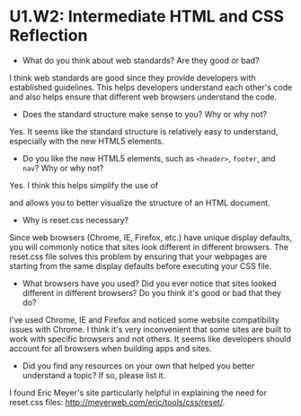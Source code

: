 # U1.W2: Intermediate HTML and CSS Reflection

* What do you think about web standards? Are they good or bad?

I think web standards are good since they provide developers with established guidelines. This helps developers understand each other's code and also helps ensure that different web browsers understand the code. 

* Does the standard structure make sense to you? Why or why not?

Yes. It seems like the standard structure is relatively easy to understand, especially with the new HTML5 elements.

* Do you like the new HTML5 elements, such as `<header>`, `footer`, and `nav`? Why or why not?

Yes. I think this helps simplify the use of <div> and allows you to better visualize the structure of an HTML document. 

* Why is reset.css necessary? 

Since web browsers (Chrome, IE, Firefox, etc.) have unique display defaults, you will commonly notice that sites look different in different browsers. The reset.css file solves this problem by ensuring that your webpages are starting from the same display defaults before executing your CSS file. 

* What browsers have you used? Did you ever notice that sites looked different in different browsers? Do you think it's good or bad that they do?

I've used Chrome, IE and Firefox and noticed some website compatibility issues with Chrome. I think it's very inconvenient that some sites are built to work with specific browsers and not others. It seems like developers should account for all browsers when building apps and sites. 

* Did you find any resources on your own that helped you better understand a topic? If so, please list it.

I found Eric Meyer's site particularly helpful in explaining the need for reset.css files: http://meyerweb.com/eric/tools/css/reset/. 